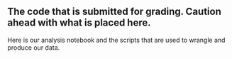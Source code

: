 ## The code that is submitted for grading. Caution ahead with what is placed here.

Here is our analysis notebook and the scripts that are used to wrangle and produce our data.
